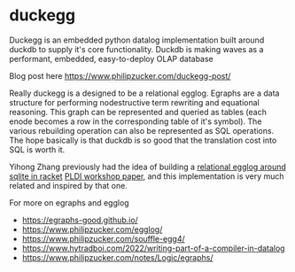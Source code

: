 # duckegg

Duckegg is an embedded python datalog implementation built around duckdb to supply it's core functionality. Duckdb is making waves as a performant, embedded, easy-to-deploy OLAP database

Blog post here <https://www.philipzucker.com/duckegg-post/>

Really duckegg is a designed to be a relational egglog. Egraphs are a data structure for performing nodestructive term rewriting and equational reasoning. This graph can be represented and queried as tables (each enode becomes a row in the corresponding table of it's symbol). The various rebuilding operation can also be represented as SQL operations. The hope basically is that duckdb is so good that the translation cost into SQL is worth it.

Yihong Zhang previously had the idea of building a [relational egglog around sqlite in racket](https://github.com/yihozhang/egraph-sqlite) [PLDI workshop paper](https://src.acm.org/binaries/content/assets/src/2022/yihong-zhang.pdf), and this implementation is very much related and inspired by that one.

For more on egraphs and egglog

- <https://egraphs-good.github.io/>
- <https://www.philipzucker.com/egglog/>
- <https://www.philipzucker.com/souffle-egg4/>
- <https://www.hytradboi.com/2022/writing-part-of-a-compiler-in-datalog>
- <https://www.philipzucker.com/notes/Logic/egraphs/>



